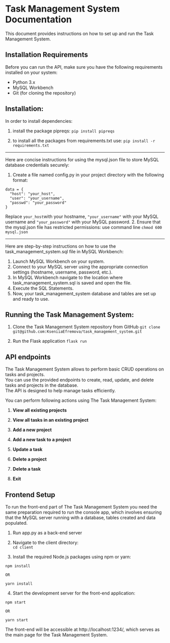 # Task Management System Documentation

This document provides instructions on how to set up and run the Task Management System.



## Installation Requirements

Before you can run the API, make sure you have the following requirements installed on your system:

- Python 3.x
- MySQL Workbench
- Git (for cloning the repository)


## Installation:

In order to install dependencies:

1. install the package pipreqs:
   `pip install pipreqs`

2. to install all the packages from requirements.txt use:
   `pip install -r requirements.txt`

---

Here are concise instructions for using the mysql.json file to store MySQL database credentials securely:
1. Create a file named config.py in your project directory with the following format:
```
data = {
  "host": "your_host",
  "user": "your_username",
  "passwd": "your_password"
}
```

Replace `your_host`with your hostname, `"your_username"` with your MySQL username and `"your_password"` with your MySQL password. 2. Ensure that the mysql.json file has restricted permissions: use command line `chmod 600 mysql.json`

---

Here are step-by-step instructions on how to use the task_management_system.sql file in MySQL Workbench:

1. Launch MySQL Workbench on your system.
2. Connect to your MySQL server using the appropriate connection settings (hostname, username, password, etc.).
3. In MySQL Workbench navigate to the location where task_management_system.sql is saved and open the file.
4. Execute the SQL Statements.
5. Now, your task_management_system database and tables are set up and ready to use.


## Running the Task Management System:

1. Clone the Task Management System repository from GitHub
`git clone git@github.com:KseniiaEfremova/task_management_system.git`

3. Run the Flask application
`flask run`


## API endpoints

The Task Management System allows to perform basic CRUD operations on tasks and projects.   
You can use the provided endpoints to create, read, update, and delete tasks and projects in the database.   
The API is designed to help manage tasks efficiently.

You can perform following actions using The Task Management System:

1. **View all existing projects**

2. **View all tasks in an existing project**

3. **Add a new project**

4. **Add a new task to a project**

5. **Update a task**

6. **Delete a project**

7. **Delete a task**

0. **Exit**


## Frontend Setup
To run the front-end part of The Task Management System you need the same preparation required to run the console app, which involves ensuring that the MySQL server running with a database, tables created and data populated.

1. Run app.py as a back-end server

2. Navigate to the client directory:  
`cd client`

3. Install the required Node.js packages using npm or yarn:
```
npm install

OR

yarn install
```



4. Start the development server for the front-end application:
```
npm start

OR

yarn start
```
The front-end will be accessible at http://localhost:1234/, which serves as the main page for the Task Management System.